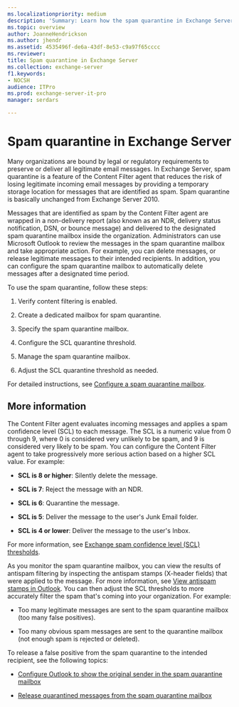 ```yaml
---
ms.localizationpriority: medium
description: 'Summary: Learn how the spam quarantine in Exchange Server 2016 and Exchange Server 2019 allows an administrator to review suspicious messages.'
ms.topic: overview
author: JoanneHendrickson
ms.author: jhendr
ms.assetid: 4535496f-de6a-43df-8e53-c9a97f65cccc
ms.reviewer: 
title: Spam quarantine in Exchange Server
ms.collection: exchange-server
f1.keywords:
- NOCSH
audience: ITPro
ms.prod: exchange-server-it-pro
manager: serdars

---
```


# Spam quarantine in Exchange Server

Many organizations are bound by legal or regulatory requirements to preserve or deliver all legitimate email messages. In Exchange Server, spam quarantine is a feature of the Content Filter agent that reduces the risk of losing legitimate incoming email messages by providing a temporary storage location for messages that are identified as spam. Spam quarantine is basically unchanged from Exchange Server 2010.

Messages that are identified as spam by the Content Filter agent are wrapped in a non-delivery report (also known as an NDR, delivery status notification, DSN, or bounce message) and delivered to the designated spam quarantine mailbox inside the organization. Administrators can use Microsoft Outlook to review the messages in the spam quarantine mailbox and take appropriate action. For example, you can delete messages, or release legitimate messages to their intended recipients. In addition, you can configure the spam quarantine mailbox to automatically delete messages after a designated time period.

To use the spam quarantine, follow these steps:

1. Verify content filtering is enabled.

2. Create a dedicated mailbox for spam quarantine.

3. Specify the spam quarantine mailbox.

4. Configure the SCL quarantine threshold.

5. Manage the spam quarantine mailbox.

6. Adjust the SCL quarantine threshold as needed.

For detailed instructions, see [Configure a spam quarantine mailbox](configure-quarantine-mailboxes.md).

## More information

The Content Filter agent evaluates incoming messages and applies a spam confidence level (SCL) to each message. The SCL is a numeric value from 0 through 9, where 0 is considered very unlikely to be spam, and 9 is considered very likely to be spam. You can configure the Content Filter agent to take progressively more serious action based on a higher SCL value. For example:

- **SCL is 8 or higher**: Silently delete the message.

- **SCL is 7**: Reject the message with an NDR.

- **SCL is 6**: Quarantine the message.

- **SCL is 5**: Deliver the message to the user's Junk Email folder.

- **SCL is 4 or lower**: Deliver the message to the user's Inbox.

For more information, see [Exchange spam confidence level (SCL) thresholds](scl.md).

As you monitor the spam quarantine mailbox, you can view the results of antispam filtering by inspecting the antispam stamps (X-header fields) that were applied to the message. For more information, see [View antispam stamps in Outlook](view-antispam-stamps-in-outlook.md). You can then adjust the SCL thresholds to more accurately filter the spam that's coming into your organization. For example:

- Too many legitimate messages are sent to the spam quarantine mailbox (too many false positives).

- Too many obvious spam messages are sent to the quarantine mailbox (not enough spam is rejected or deleted).

To release a false positive from the spam quarantine to the intended recipient, see the following topics:

- [Configure Outlook to show the original sender in the spam quarantine mailbox](show-quarantined-message-original-senders.md)

- [Release quarantined messages from the spam quarantine mailbox](release-quarantined-messages.md)
